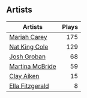 ## Artists
Artists | Plays 
----- | -----: 
[Mariah Carey](/artists/mariah-carey-31885) | 175
[Nat King Cole](/artists/nat-king-cole-3428) | 129
[Josh Groban](/artists/josh-groban-58260) | 68
[Martina McBride](/artists/martina-mcbride-35319) | 59
[Clay Aiken](/artists/clay-aiken-116167) | 15
[Ella Fitzgerald](/artists/ella-fitzgerald-925) | 8

